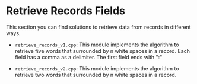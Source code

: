 # Retrieve Records Fields

This section you can find solutions to retrieve data from records in different ways.

* `retrieve_records_v1.cpp`: This module implements the algorithm to retrieve five words that surrounded by n white spaces in a record. Each field has a comma as a delimiter. The first field ends with ":"<br>

* `retrieve_records_v2.cpp`: 	This module implements the  algorithm to retrieve two words that surrounded by n white spaces in a record.




